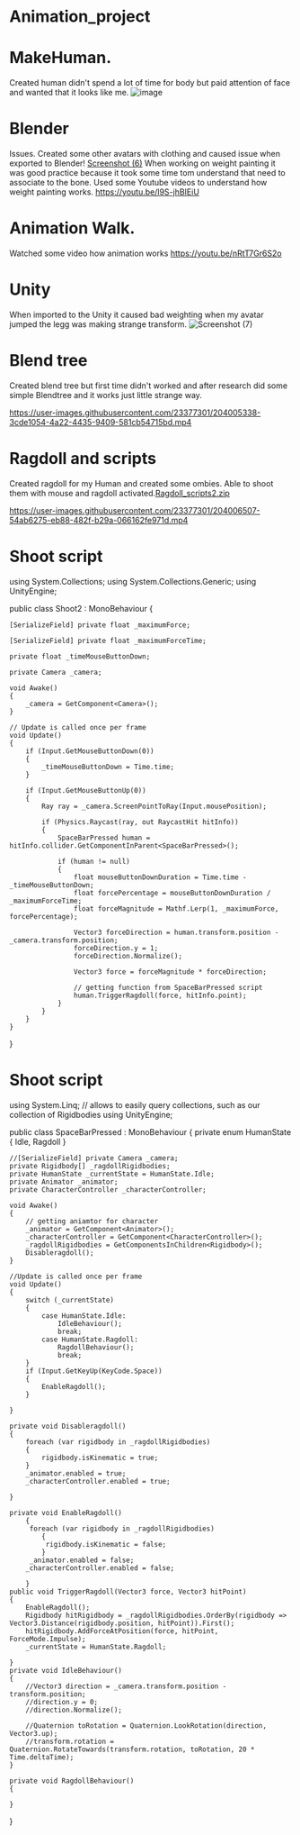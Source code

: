 # Animation_project


# MakeHuman.
Created human didn't spend a lot of time for body but paid attention of face and wanted that it looks like me.
![image](https://user-images.githubusercontent.com/23377301/196936546-c065bce1-b8d3-4096-b224-28c945a25417.png)

# Blender
Issues. Created some other avatars with clothing and caused issue when exported to Blender!
[Screenshot (6)](https://user-images.githubusercontent.com/23377301/196937098-1d0be27e-c5db-46fe-b0ac-3330bc41ce2e.png)
When working on weight painting it was good practice because it took some time tom understand that need to associate to the bone.
Used some Youtube videos to understand how weight painting works.
https://youtu.be/l9S-jhBIEiU
# Animation Walk.
Watched some video how animation works 
https://youtu.be/nRtT7Gr6S2o

# Unity
When imported to the Unity it caused bad weighting when my avatar jumped the legg was making strange transform.
![Screenshot (7)](https://user-images.githubusercontent.com/23377301/196938032-06e5adcd-140a-44b5-9a02-6bea42c08ecc.png)

# Blend tree
Created blend tree but first time didn't worked and after research did some simple Blendtree and it works just little strange way.


https://user-images.githubusercontent.com/23377301/204005338-3cde1054-4a22-4435-9409-581cb54715bd.mp4

# Ragdoll and scripts
Created ragdoll for my Human and created some ombies. Able to shoot them with mouse and ragdoll activated.[Ragdoll_scripts2.zip](https://github.com/AndrisOrna/Blender/files/10093529/Ragdoll_scripts2.zip)



https://user-images.githubusercontent.com/23377301/204006507-54ab6275-eb88-482f-b29a-066162fe971d.mp4
# Shoot script

using System.Collections;
using System.Collections.Generic;
using UnityEngine;

public class Shoot2 : MonoBehaviour
{
    

    [SerializeField] private float _maximumForce;

    [SerializeField] private float _maximumForceTime;

    private float _timeMouseButtonDown;

    private Camera _camera;

    void Awake()
    {
        _camera = GetComponent<Camera>();
    }

    // Update is called once per frame
    void Update()
    {
        if (Input.GetMouseButtonDown(0))
        {
            _timeMouseButtonDown = Time.time;
        }

        if (Input.GetMouseButtonUp(0))
        {
            Ray ray = _camera.ScreenPointToRay(Input.mousePosition);

            if (Physics.Raycast(ray, out RaycastHit hitInfo))
            {
                SpaceBarPressed human = hitInfo.collider.GetComponentInParent<SpaceBarPressed>();

                if (human != null)
                {
                    float mouseButtonDownDuration = Time.time - _timeMouseButtonDown;
                    float forcePercentage = mouseButtonDownDuration / _maximumForceTime;
                    float forceMagnitude = Mathf.Lerp(1, _maximumForce, forcePercentage);

                    Vector3 forceDirection = human.transform.position - _camera.transform.position;
                    forceDirection.y = 1;
                    forceDirection.Normalize();

                    Vector3 force = forceMagnitude * forceDirection;

                    // getting function from SpaceBarPressed script
                    human.TriggerRagdoll(force, hitInfo.point);
                }
            }
        }
    }
}


# Shoot script

using System.Linq; // allows to easily query collections, such as our collection of Rigidbodies
using UnityEngine;

public class SpaceBarPressed : MonoBehaviour
{
    private enum HumanState
    {
        Idle,
        Ragdoll
    }

    //[SerializeField] private Camera _camera;
    private Rigidbody[] _ragdollRigidbodies;
    private HumanState _currentState = HumanState.Idle;
    private Animator _animator;
    private CharacterController _characterController;
    
    void Awake()
    {
        // getting aniamtor for character
        _animator = GetComponent<Animator>();
        _characterController = GetComponent<CharacterController>();
        _ragdollRigidbodies = GetComponentsInChildren<Rigidbody>();
        Disableragdoll();
    }

    //Update is called once per frame
    void Update()
    {
        switch (_currentState)
        {
            case HumanState.Idle:
                IdleBehaviour();
                break;
            case HumanState.Ragdoll:
                RagdollBehaviour();
                break;
        }
        if (Input.GetKeyUp(KeyCode.Space))
        {
            EnableRagdoll();
        }
        
    }

    private void Disableragdoll()
    {
        foreach (var rigidbody in _ragdollRigidbodies)
        {
            rigidbody.isKinematic = true;
        }
        _animator.enabled = true;
        _characterController.enabled = true;

    }

    private void EnableRagdoll()
        {
         foreach (var rigidbody in _ragdollRigidbodies)
            {
             rigidbody.isKinematic = false;
            }
         _animator.enabled = false;
        _characterController.enabled = false;

        }
    public void TriggerRagdoll(Vector3 force, Vector3 hitPoint)
    {
        EnableRagdoll();
        Rigidbody hitRigidbody = _ragdollRigidbodies.OrderBy(rigidbody => Vector3.Distance(rigidbody.position, hitPoint)).First();
        hitRigidbody.AddForceAtPosition(force, hitPoint, ForceMode.Impulse);
        _currentState = HumanState.Ragdoll;

    }
    private void IdleBehaviour()
    {
        //Vector3 direction = _camera.transform.position - transform.position;
        //direction.y = 0;
        //direction.Normalize();

        //Quaternion toRotation = Quaternion.LookRotation(direction, Vector3.up);
        //transform.rotation = Quaternion.RotateTowards(transform.rotation, toRotation, 20 * Time.deltaTime);
    }

    private void RagdollBehaviour()
    {

    }
}

